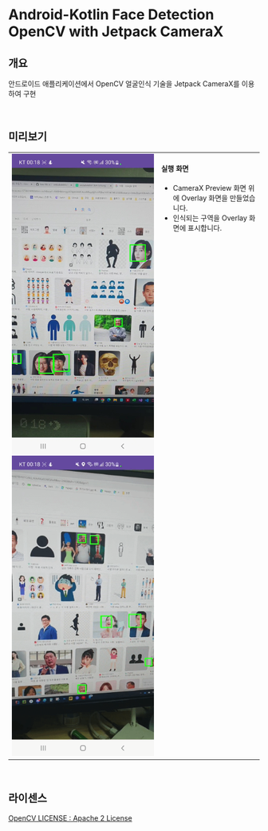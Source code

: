 # Android-Kotlin Face Detection OpenCV with Jetpack CameraX

## 개요

안드로이드 애플리케이션에서 OpenCV 얼굴인식 기술을 Jetpack CameraX를 이용하여 구현 

<br/>

## 미리보기

<table>
<tr>
<td>

<img src="https://github.com/wndudwkd003/face-detect-analyzer-android/blob/master/demo/VideoCapture_20231017-001848.jpg" width="400" />

<img src="https://github.com/wndudwkd003/face-detect-analyzer-android/blob/master/demo/Screen_Recording_20231017_001835_Face-Detect-Analyze-Android_1.gif" width="400" />

</td>
<td valign="top">
  
#### 실행 화면
- CameraX Preview 화면 위에 Overlay 화면을 만들었습니다.
- 인식되는 구역을 Overlay 화면에 표시합니다.

  
</td>
</tr>
</table>

</br>

## 라이센스

[OpenCV LICENSE : Apache 2 License](https://github.com/opencv/opencv/blob/master/LICENSE)
  

</br>    



